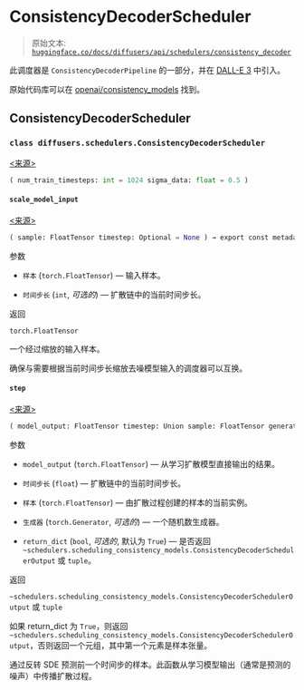 # ConsistencyDecoderScheduler

> 原始文本: [`huggingface.co/docs/diffusers/api/schedulers/consistency_decoder`](https://huggingface.co/docs/diffusers/api/schedulers/consistency_decoder)

此调度器是 `ConsistencyDecoderPipeline` 的一部分，并在 [DALL-E 3](https://openai.com/dall-e-3) 中引入。

原始代码库可以在 [openai/consistency_models](https://github.com/openai/consistency_models) 找到。

## ConsistencyDecoderScheduler

### `class diffusers.schedulers.ConsistencyDecoderScheduler`

[<来源>](https://github.com/huggingface/diffusers/blob/v0.26.3/src/diffusers/schedulers/scheduling_consistency_decoder.py#L72)

```py
( num_train_timesteps: int = 1024 sigma_data: float = 0.5 )
```

#### `scale_model_input`

[<来源>](https://github.com/huggingface/diffusers/blob/v0.26.3/src/diffusers/schedulers/scheduling_consistency_decoder.py#L116)

```py
( sample: FloatTensor timestep: Optional = None ) → export const metadata = 'undefined';torch.FloatTensor
```

参数

+   `样本` (`torch.FloatTensor`) — 输入样本。

+   `时间步长` (`int`, *可选的*) — 扩散链中的当前时间步长。

返回

`torch.FloatTensor`

一个经过缩放的输入样本。

确保与需要根据当前时间步长缩放去噪模型输入的调度器可以互换。

#### `step`

[<来源>](https://github.com/huggingface/diffusers/blob/v0.26.3/src/diffusers/schedulers/scheduling_consistency_decoder.py#L133)

```py
( model_output: FloatTensor timestep: Union sample: FloatTensor generator: Optional = None return_dict: bool = True ) → export const metadata = 'undefined';~schedulers.scheduling_consistency_models.ConsistencyDecoderSchedulerOutput or tuple
```

参数

+   `model_output` (`torch.FloatTensor`) — 从学习扩散模型直接输出的结果。

+   `时间步长` (`float`) — 扩散链中的当前时间步长。

+   `样本` (`torch.FloatTensor`) — 由扩散过程创建的样本的当前实例。

+   `生成器` (`torch.Generator`, *可选的*) — 一个随机数生成器。

+   `return_dict` (`bool`, *可选的*, 默认为 `True`) — 是否返回 `~schedulers.scheduling_consistency_models.ConsistencyDecoderSchedulerOutput` 或 `tuple`。

返回

`~schedulers.scheduling_consistency_models.ConsistencyDecoderSchedulerOutput` 或 `tuple`

如果 return_dict 为 `True`，则返回 `~schedulers.scheduling_consistency_models.ConsistencyDecoderSchedulerOutput`，否则返回一个元组，其中第一个元素是样本张量。

通过反转 SDE 预测前一个时间步的样本。此函数从学习模型输出（通常是预测的噪声）中传播扩散过程。
